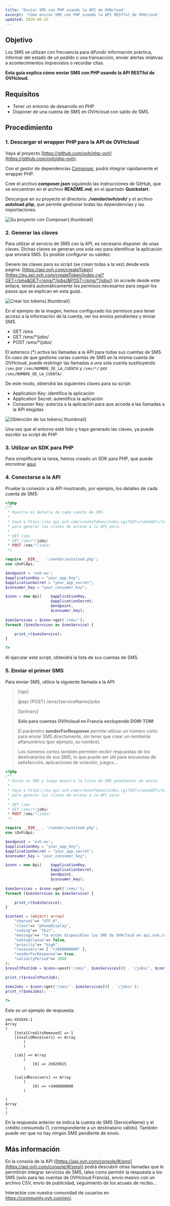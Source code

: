 ```yaml
---
title: 'Enviar SMS con PHP usando la API de OVHcloud'
excerpt: 'Cómo enviar SMS con PHP usando la API RESTful de OVHcloud'
updated: 2020-06-25
---
```


## Objetivo

Los SMS se utilizan con frecuencia para difundir información práctica, informar del estado de un pedido o una transacción, enviar alertas relativas a acontecimientos imprevistos o recordar citas. 

**Esta guía explica cómo enviar SMS con PHP usando la API RESTful de OVHcloud.**

## Requisitos

- Tener un entorno de desarrollo en PHP.
- Disponer de una cuenta de SMS en OVHcloud con saldo de SMS.

## Procedimiento

### 1. Descargar el wrapper PHP para la API de OVHcloud

Vaya al proyecto [https://github.com/ovh/php-ovh](https://github.com/ovh/php-ovh).

Con el gestor de dependencias [Composer](https://getcomposer.org/), podrá integrar rápidamente el wrapper PHP.

Cree el archivo **composer.json** siguiendo las instrucciones de GitHub, que se encuentran en el archivo **README.md**, en el apartado **Quickstart**.

Descargue en su proyecto el directorio **./vendor/ovh/ovh/** y el archivo **autoload.php**, que permite gestionar todas las dependencias y las importaciones.

![Su proyecto con Composer](images/img_2450.jpg){.thumbnail}

### 2. Generar las claves

Para utilizar el servicio de SMS con la API, es necesario disponer de unas claves. Dichas claves se generan una sola vez para identificar la aplicación que enviará SMS. Es posible configurar su validez.

Genere las claves para su script (se crean todas a la vez) desde esta página:
[https://api.ovh.com/createToken](https://eu.api.ovh.com/createToken/index.cgi?GET=/sms&GET=/sms/*/jobs/&POST=/sms/*/jobs/) (si accede desde este enlace, tendrá automáticamente los permisos necesarios para seguir los pasos que se explican en esta guía).

![Crear los tokens](images/img_2451.jpg){.thumbnail}

En el ejemplo de la imagen, hemos configurado los permisos para tener acceso a la información de la cuenta, ver los envíos pendientes y enviar SMS.

- GET /sms
- GET /sms/*/jobs/
- POST /sms/*/jobs/

El asterisco (\*) activa las llamadas a la API para todas sus cuentas de SMS. En caso de que gestione varias cuentas de SMS en la misma cuenta de OVHcloud, puede restringir las llamadas a una sola cuenta sustituyendo `/sms` por `/sms/NOMBRE_DE_LA_CUENTA` y `/sms/*/` por `/sms/NOMBRE_DE_LA_CUENTA/`.

De este modo, obtendrá las siguientes claves para su script:

- Application Key: identifica la aplicación
- Application Secret: autentifica la aplicación
- Consumer Key: autoriza a la aplicación para que acceda a las llamadas a la API elegidas

![Obtención de los tokens](images/img_2452.jpg){.thumbnail}

Una vez que el entorno esté listo y haya generado las claves, ya puede escribir su script de PHP.

### 3. Utilizar un SDK para PHP

Para simplificarle la tarea, hemos creado un SDK para PHP, que puede encontrar [aquí](https://github.com/ovh/php-ovh-sms).

### 4. Conectarse a la API

Pruebe la conexión a la API mostrando, por ejemplo, los detalles de cada cuenta de SMS:

```php
<?php
/**
 * Muestra el detalle de cada cuenta de SMS.
 * 
 * Vaya a https://eu.api.ovh.com/createToken/index.cgi?GET=/sms&GET=/sms/*/jobs/&POST=/sms/*/jobs/
 * para generar las claves de acceso a la API para:
 *
 * GET /sms
 * GET /sms/*/jobs/
 * POST /sms/*/jobs/
 */

require __DIR__ . '/vendor/autoload.php';
use \Ovh\Api;

$endpoint = 'ovh-eu';
$applicationKey = "your_app_key";
$applicationSecret = "your_app_secret";
$consumer_key = "your_consumer_key";

$conn = new Api(    $applicationKey,
                    $applicationSecret,
                    $endpoint,
                    $consumer_key);
     
$smsServices = $conn->get('/sms/');
foreach ($smsServices as $smsService) {

    print_r($smsService);
}

?>
```

Al ejecutar este script, obtendrá la lista de sus cuentas de SMS.

### 5. Enviar el primer SMS

Para enviar SMS, utilice la siguiente llamada a la API:

> [!api]
>
> @api {POST} /sms/{serviceName}/jobs
>

> [!primary]
>
> **Sólo para cuentas OVHcloud en Francia excluyendo DOM-TOM:**
> 
> El parámetro **senderForResponse** permite utilizar un número corto para enviar SMS directamente, sin tener que crear un remitente alfanumérico (por ejemplo, su nombre).
> 
> Los números cortos también permiten recibir respuestas de los destinatarios de sus SMS, lo que puede ser útil para encuestas de satisfacción, aplicaciones de votación, juegos...
>

```php
<?php
/**
 * Envía un SMS y luego muestra la lista de SMS pendientes de envío.
 * 
 * Vaya a https://eu.api.ovh.com/createToken/index.cgi?GET=/sms&GET=/sms/*/jobs/&POST=/sms/*/jobs/
 * para generar las claves de acceso a la API para:
 *
 * GET /sms
 * GET /sms/*/jobs/
 * POST /sms/*/jobs/
 */

require __DIR__ . '/vendor/autoload.php';
use \Ovh\Api;

$endpoint = 'ovh-eu';
$applicationKey = "your_app_key";
$applicationSecret = "your_app_secret";
$consumer_key = "your_consumer_key";

$conn = new Api(    $applicationKey,
                    $applicationSecret,
                    $endpoint,
                    $consumer_key);
     
$smsServices = $conn->get('/sms/');
foreach ($smsServices as $smsService) {

    print_r($smsService);
}

$content = (object) array(
	"charset"=> "UTF-8",
	"class"=> "phoneDisplay",
	"coding"=> "7bit",
	"message"=> "Ya están disponibles los SMS de OVHcloud en api.ovh.com",
	"noStopClause"=> false,
	"priority"=> "high",
	"receivers"=> [ "+3460000000" ],
	"senderForResponse"=> true,
	"validityPeriod"=> 2880
);
$resultPostJob = $conn->post('/sms/'. $smsServices[0] . '/jobs/', $content);

print_r($resultPostJob);

$smsJobs = $conn->get('/sms/'. $smsServices[0] . '/jobs/');
print_r($smsJobs);
        
?>
```

Este es un ejemplo de respuesta:

```
sms-XXXXXX-1
Array
(
    [totalCreditsRemoved] => 1
    [invalidReceivers] => Array
        (
        )

    [ids] => Array
        (
            [0] => 26929925
        )

    [validReceivers] => Array
        (
            [0] => +3460000000
        )

)
Array
(
)
```

En la respuesta anterior se indica la cuenta de SMS (ServiceName) y el crédito consumido (1, correspondiente a un destinatario válido). También puede ver que no hay ningún SMS pendiente de envío.

## Más información

En la consola de la API ([https://api.ovh.com/console/#/sms](https://api.ovh.com/console/#/sms)) podrá descubrir otras llamadas que le permitirán integrar servicios de SMS, tales como permitir la respuesta a los SMS (solo para las cuentas de OVHcloud Francia), envío masivo con un archivo CSV, envío de publicidad, seguimiento de los acuses de recibo...

Interactúe con nuestra comunidad de usuarios en <https://community.ovh.com/en/>.